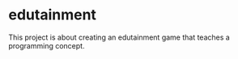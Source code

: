 # edutainment

This project is about creating an edutainment game that teaches a programming concept. 
